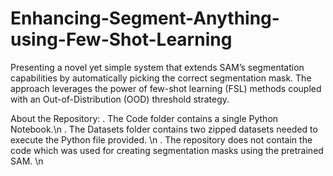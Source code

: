 # Enhancing-Segment-Anything-using-Few-Shot-Learning
Presenting a novel yet simple system that extends SAM’s segmentation capabilities by automatically picking the correct segmentation mask. The approach leverages the power of few-shot learning (FSL) methods coupled with an Out-of-Distribution (OOD) threshold strategy. 

About the Repository:
. The Code folder contains a single Python Notebook.\n
. The Datasets folder contains two zipped datasets needed to execute the Python file provided. \n
. The repository does not contain the code which was used for creating segmentation masks using the pretrained SAM. \n
